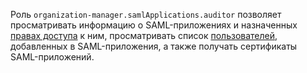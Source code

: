 Роль `organization-manager.samlApplications.auditor` позволяет просматривать информацию о SAML-приложениях и назначенных [правах доступа](../../../iam/concepts/access-control/index.md) к ним, просматривать список [пользователей](../../../overview/roles-and-resources.md#users), добавленных в SAML-приложения, а также получать сертификаты SAML-приложений.
